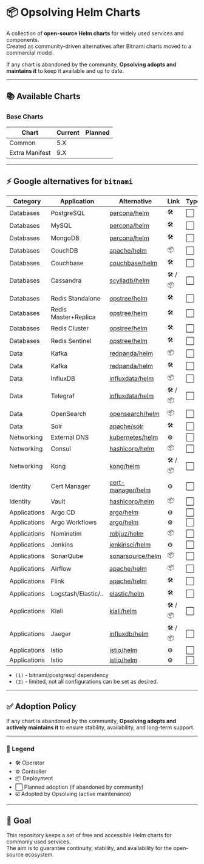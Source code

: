 # 📦 Opsolving Helm Charts

A collection of **open-source Helm charts** for widely used services and components.  
Created as community-driven alternatives after Bitnami charts moved to a commercial model.

If any chart is abandoned by the community, **Opsolving adopts and maintains it** to keep it available and up to date.

---

## 📚 Available Charts

### Base Charts

| Chart          | Current | Planned |
|----------------|---------|---------|
| Common         | 5.X     |         |
| Extra Manifest | 9.X     |         |

---

## ⚡ Google alternatives for `bitnami`

| Category     | Application          | Alternative                                                                                                         | Link      | Type | Adopted |
|--------------|----------------------|---------------------------------------------------------------------------------------------------------------------|-----------|------|---------|
| Databases    | PostgreSQL           | [percona/helm](https://github.com/percona/percona-helm-charts/tree/main/charts/pg-operator)                         | 🛠️       | ⬜    |
| Databases    | MySQL                | [percona/helm](https://github.com/percona/percona-helm-charts/tree/main/charts/pxc-operator)                        | 🛠️       | ⬜    |
| Databases    | MongoDB              | [percona/helm](https://github.com/percona/percona-helm-charts/tree/main/charts/psmdb-operator)                      | 🛠️       | ⬜    |
| Databases    | CouchDB              | [apache/helm](https://github.com/apache/couchdb-helm/tree/main/couchdb)                                             | 📦        | ⬜    |
| Databases    | Couchbase            | [couchbase/helm](https://github.com/couchbase-partners/helm-charts/tree/master/charts/couchbase-operator)           | 🛠️       | ⬜    |
| Databases    | Cassandra            | [scylladb/helm](https://github.com/scylladb/scylla-operator/tree/master/helm)                                       | 🛠️ / 📦️ | ⬜    |
| Databases    | Redis Standalone     | [opstree/helm](https://github.com/OT-CONTAINER-KIT/redis-operator/tree/main/charts)                                 | 🛠️       | ⬜    |
| Databases    | Redis Master+Replica | [opstree/helm](https://github.com/OT-CONTAINER-KIT/redis-operator/tree/main/charts)                                 | 🛠️       | ⬜    |
| Databases    | Redis Cluster        | [opstree/helm](https://github.com/OT-CONTAINER-KIT/redis-operator/tree/main/charts)                                 | 🛠️       | ⬜    |
| Databases    | Redis Sentinel       | [opstree/helm](https://github.com/OT-CONTAINER-KIT/redis-operator/tree/main/charts)                                 | 🛠️       | ⬜    |
| Data         | Kafka                | [redpanda/helm](https://github.com/redpanda-data/redpanda-operator/tree/main/charts/redpanda)                       | 📦        | ⬜    |
| Data         | Kafka                | [redpanda/helm](https://github.com/redpanda-data/redpanda-operator/tree/main/operator/chart)                        | 🛠️       | ⬜    |
| Data         | InfluxDB             | [influxdata/helm](https://github.com/influxdata/helm-charts/tree/master/charts)                                     | 📦        | ⬜    |
| Data         | Telegraf             | [influxdata/helm](https://github.com/influxdata/helm-charts/tree/master/charts)                                     | 🛠️ / 📦  | ⬜    |
| Data         | OpenSearch           | [opensearch/helm](https://github.com/opensearch-project/helm-charts/tree/main/charts)                               | 📦        | ⬜    |
| Data         | Solr                 | [apache/solr](https://github.com/apache/solr-operator/tree/main/helm)                                               | 🛠️       | ⬜    |
| Networking   | External DNS         | [kubernetes/helm](https://github.com/kubernetes-sigs/external-dns/tree/master/charts/external-dns)                  | ⚙️        | ⬜    |
| Networking   | Consul               | [hashicorp/helm](https://github.com/hashicorp/consul-k8s/tree/main/charts/consul)                                   | 📦        | ⬜    |
| Networking   | Kong                 | [kong/helm](https://github.com/Kong/charts/tree/main/charts)                                                        | 🛠️ / 📦  | ⬜    |
| Identity     | Cert Manager         | [cert-manager/helm](https://github.com/cert-manager/cert-manager/tree/master/deploy/charts/cert-manager)            | ⚙️        | ⬜    |
| Identity     | Vault                | [hashicorp/helm](https://github.com/hashicorp/vault-helm)                                                           | 📦        | ⬜    |
| Applications | Argo CD              | [argo/helm](https://github.com/argoproj/argo-helm/tree/main/charts/argo-cd)                                         | ⚙️        | ⬜    |
| Applications | Argo Workflows       | [argo/helm](https://github.com/argoproj/argo-helm/tree/main/charts/argo-workflows)                                  | ⚙️        | ⬜    |
| Applications | Nominatim            | [robjuz/helm](https://github.com/robjuz/helm-charts/tree/master/charts/nominatim)                                   | 📦        | ⬜    |
| Applications | Jenkins              | [jenkinsci/helm](https://github.com/jenkinsci/helm-charts/tree/main/charts/jenkins)                                 | ⚙️        | ⬜    |
| Applications | SonarQube            | [sonarsource/helm](https://github.com/SonarSource/helm-chart-sonarqube/tree/master/charts)                          | 📦        | ⬜    |
| Applications | Airflow              | [apache/helm](https://github.com/apache/airflow/tree/main/chart)                                                    | 📦        | ⬜    |
| Applications | Flink                | [apache/helm](https://github.com/apache/flink-kubernetes-operator)                                                  | 🛠️       | ⬜    |
| Applications | Logstash/Elastic/..  | [elastic/helm](https://www.elastic.co/docs/deploy-manage/deploy/cloud-on-k8s/managing-deployments-using-helm-chart) | 🛠️       | ⬜    |
| Applications | Kiali                | [kiali/helm](https://kiali.io/docs/installation/installation-guide/install-with-helm/)                              | 🛠️ / 📦  | ⬜    |
| Applications | Jaeger               | [influxdb/helm](https://github.com/jaegertracing/helm-charts/tree/main/charts)                                      | 🛠️ / 📦  | ⬜    |
| Applications | Istio                | [istio/helm](https://github.com/jaegertracing/helm-charts/tree/main/charts)                                         | ⚙️        | ⬜    |
| Applications | Istio                | [istio/helm](https://github.com/jaegertracing/helm-charts/tree/main/charts)                                         | ⚙️        | ⬜    |

- `(1)` - bitnami/postgresql dependency
- `(2)` - limited, not all configurations can be set as desired.

---

## ✅ Adoption Policy

If any chart is abandoned by the community, **Opsolving adopts and actively maintains it** to ensure stability,
availability, and long-term support.

---

### 🔑 Legend

- 🛠️ Operator
- ⚙️ Controller
- 📦 Deployment
- ⬜ Planned adoption (if abandoned by community)
- ☑️ Adopted by Opsolving (active maintenance)

---

## 🎯 Goal

This repository keeps a set of free and accessible Helm charts for commonly used services.  
The aim is to guarantee continuity, stability, and availability for the open-source ecosystem.
